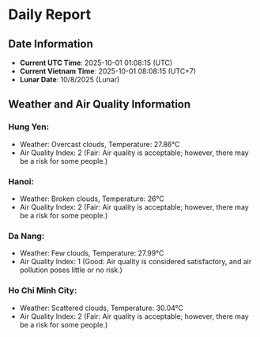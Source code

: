 # Daily Report
## Date Information
- **Current UTC Time**: 2025-10-01 01:08:15 (UTC)
- **Current Vietnam Time**: 2025-10-01 08:08:15 (UTC+7)
- **Lunar Date**: 10/8/2025 (Lunar)

## Weather and Air Quality Information

### Hung Yen:
- Weather: Overcast clouds, Temperature: 27.86°C
- Air Quality Index: 2 (Fair: Air quality is acceptable; however, there may be a risk for some people.)

### Hanoi:
- Weather: Broken clouds, Temperature: 26°C
- Air Quality Index: 2 (Fair: Air quality is acceptable; however, there may be a risk for some people.)

### Da Nang:
- Weather: Few clouds, Temperature: 27.99°C
- Air Quality Index: 1 (Good: Air quality is considered satisfactory, and air pollution poses little or no risk.)

### Ho Chi Minh City:
- Weather: Scattered clouds, Temperature: 30.04°C
- Air Quality Index: 2 (Fair: Air quality is acceptable; however, there may be a risk for some people.)

